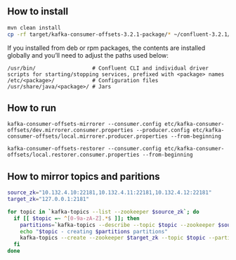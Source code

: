 
## How to install
```bash
mvn clean install
cp -rf target/kafka-consumer-offsets-3.2.1-package/* ~/confluent-3.2.1/
```
If you installed from deb or rpm packages, the contents are installed globally and you’ll need to adjust the paths used below:
```
/usr/bin/                  # Confluent CLI and individual driver scripts for starting/stopping services, prefixed with <package> names
/etc/<package>/            # Configuration files
/usr/share/java/<package>/ # Jars
```

## How to run
```
kafka-consumer-offsets-mirrorer --consumer.config etc/kafka-consumer-offsets/dev.mirrorer.consumer.properties --producer.config etc/kafka-consumer-offsets/local.mirrorer.producer.properties --from-beginning

kafka-consumer-offsets-restorer --consumer.config etc/kafka-consumer-offsets/local.restorer.consumer.properties --from-beginning
```

## How to mirror topics and paritions
```bash
source_zk="10.132.4.10:22181,10.132.4.11:22181,10.132.4.12:22181"
target_zk="127.0.0.1:2181"

for topic in `kafka-topics --list --zookeeper $source_zk`; do
  if [[ $topic =~ ^[0-9a-zA-Z].*$ ]]; then
    partitions=`kafka-topics --describe --topic $topic --zookeeper $source_zk | grep PartitionCount | awk '{ split($2, a, ":"); print a[2] }'`
    echo "$topic - creating $partitions partitions"
    kafka-topics --create --zookeeper $target_zk --topic $topic --partitions $partitions --replication-factor 1
  fi
done
```
